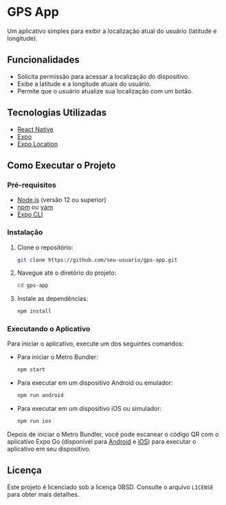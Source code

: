 # GPS App

Um aplicativo simples para exibir a localização atual do usuário (latitude e longitude).

## Funcionalidades

- Solicita permissão para acessar a localização do dispositivo.
- Exibe a latitude e a longitude atuais do usuário.
- Permite que o usuário atualize sua localização com um botão.

## Tecnologias Utilizadas

- [React Native](https://reactnative.dev/)
- [Expo](https://expo.dev/)
- [Expo Location](https://docs.expo.dev/versions/latest/sdk/location/)

## Como Executar o Projeto

### Pré-requisitos

- [Node.js](https://nodejs.org/) (versão 12 ou superior)
- [npm](https://www.npmjs.com/) ou [yarn](https://yarnpkg.com/)
- [Expo CLI](https://docs.expo.dev/get-started/installation/)

### Instalação

1. Clone o repositório:
   ```bash
   git clone https://github.com/seu-usuario/gps-app.git
   ```
2. Navegue até o diretório do projeto:
   ```bash
   cd gps-app
   ```
3. Instale as dependências:
   ```bash
   npm install
   ```

### Executando o Aplicativo

Para iniciar o aplicativo, execute um dos seguintes comandos:

- Para iniciar o Metro Bundler:
  ```bash
  npm start
  ```
- Para executar em um dispositivo Android ou emulador:
  ```bash
  npm run android
  ```
- Para executar em um dispositivo iOS ou simulador:
  ```bash
  npm run ios
  ```

Depois de iniciar o Metro Bundler, você pode escanear o código QR com o aplicativo Expo Go (disponível para [Android](https://play.google.com/store/apps/details?id=host.exp.exponent) e [iOS](https://apps.apple.com/us/app/expo-go/id982107779)) para executar o aplicativo em seu dispositivo.

## Licença

Este projeto é licenciado sob a licença 0BSD. Consulte o arquivo `LICENSE` para obter mais detalhes.
